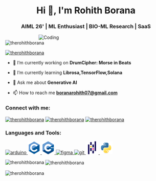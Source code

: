 <h1 align="center">Hi 👋, I'm Rohith Borana</h1>
<h3 align="center">AIML 26' | ML Enthusiast | BIO-ML Research | SaaS</h3>
<img align="right" alt="Coding" width="400" src="https://cdnb.artstation.com/p/assets/images/images/037/650/865/original/aaron-j-charlie-background-gif.gif?1620933075">

<p align="left"> <img src="https://komarev.com/ghpvc/?username=therohithborana&label=Profile%20views&color=0e75b6&style=flat" alt="therohithborana" /> </p>

<p align="left"> <a href="https://twitter.com/therohithborana" target="blank"><img src="https://img.shields.io/twitter/follow/therohithborana?logo=twitter&style=for-the-badge" alt="therohithborana" /></a> </p>

- 🔭 I’m currently working on **DrumCipher: Morse in Beats**

- 🌱 I’m currently learning **Librosa,TensorFlow,Solana**

- 💬 Ask me about **Generative AI**

- 📫 How to reach me **boranarohith07@gmail.com**

<h3 align="left">Connect with me:</h3>
<p align="left">
<a href="https://twitter.com/therohithborana" target="blank"><img align="center" src="https://raw.githubusercontent.com/rahuldkjain/github-profile-readme-generator/master/src/images/icons/Social/twitter.svg" alt="therohithborana" height="30" width="40" /></a>
<a href="https://instagram.com/therohithborana" target="blank"><img align="center" src="https://raw.githubusercontent.com/rahuldkjain/github-profile-readme-generator/master/src/images/icons/Social/instagram.svg" alt="therohithborana" height="30" width="40" /></a>
<a href="https://auth.geeksforgeeks.org/user/therohithborana" target="blank"><img align="center" src="https://raw.githubusercontent.com/rahuldkjain/github-profile-readme-generator/master/src/images/icons/Social/geeks-for-geeks.svg" alt="therohithborana" height="30" width="40" /></a>
</p>

<h3 align="left">Languages and Tools:</h3>
<p align="left"> <a href="https://www.arduino.cc/" target="_blank" rel="noreferrer"> <img src="https://cdn.worldvectorlogo.com/logos/arduino-1.svg" alt="arduino" width="40" height="40"/> </a> <a href="https://www.cprogramming.com/" target="_blank" rel="noreferrer"> <img src="https://raw.githubusercontent.com/devicons/devicon/master/icons/c/c-original.svg" alt="c" width="40" height="40"/> </a> <a href="https://www.w3schools.com/cpp/" target="_blank" rel="noreferrer"> <img src="https://raw.githubusercontent.com/devicons/devicon/master/icons/cplusplus/cplusplus-original.svg" alt="cplusplus" width="40" height="40"/> </a> <a href="https://www.figma.com/" target="_blank" rel="noreferrer"> <img src="https://www.vectorlogo.zone/logos/figma/figma-icon.svg" alt="figma" width="40" height="40"/> </a> <a href="https://git-scm.com/" target="_blank" rel="noreferrer"> <img src="https://www.vectorlogo.zone/logos/git-scm/git-scm-icon.svg" alt="git" width="40" height="40"/> </a> <a href="https://pandas.pydata.org/" target="_blank" rel="noreferrer"> <img src="https://raw.githubusercontent.com/devicons/devicon/2ae2a900d2f041da66e950e4d48052658d850630/icons/pandas/pandas-original.svg" alt="pandas" width="40" height="40"/> </a> <a href="https://www.python.org" target="_blank" rel="noreferrer"> <img src="https://raw.githubusercontent.com/devicons/devicon/master/icons/python/python-original.svg" alt="python" width="40" height="40"/> </a> </p>

<p><img align="left" src="https://github-readme-stats.vercel.app/api/top-langs?username=therohithborana&show_icons=true&locale=en&layout=compact" alt="therohithborana" /></p>

<p>&nbsp;<img align="center" src="https://github-readme-stats.vercel.app/api?username=therohithborana&show_icons=true&locale=en" alt="therohithborana" /></p>

<p><img align="center" src="https://github-readme-streak-stats.herokuapp.com/?user=therohithborana&" alt="therohithborana" /></p>
